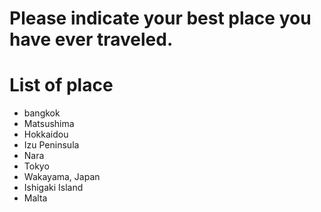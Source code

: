 # Please indicate your best place you have ever traveled.

# List of place
- bangkok
- Matsushima
- Hokkaidou
- Izu Peninsula
- Nara
- Tokyo
- Wakayama, Japan
- Ishigaki Island
- Malta

